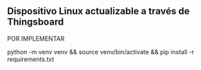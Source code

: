 ## Dispositivo Linux actualizable a través de Thingsboard

POR IMPLEMENTAR

python -m venv venv && source venv/bin/activate && pip install -r requirements.txt
